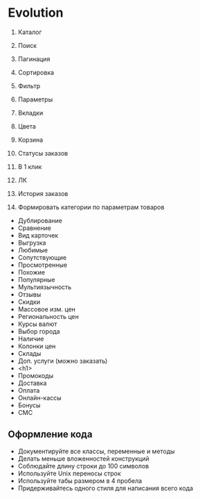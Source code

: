 # Evolution

1. Каталог
2. Поиск
3. Пагинация
4. Сортировка
5. Фильтр
6. Параметры
7. Вкладки
8. Цвета
9. Корзина
10. Статусы заказов
11. В 1 клик
12. ЛК
13. История заказов

14. Формировать категории по параметрам товаров

- Дублирование
- Сравнение
- Вид карточек
- Выгрузка
- Любимые
- Сопутствующие
- Просмотренные
- Похожие
- Популярные
- Мультиязычность
- Отзывы
- Скидки
- Массовое изм. цен
- Региональность цен
- Курсы валют
- Выбор города
- Наличие
- Колонки цен
- Склады
- Доп. услуги (можно заказать)
- \<h1>
- Промокоды
- Доставка
- Оплата
- Онлайн-кассы
- Бонусы
- СМС

## Оформление кода

- Документируйте все классы, переменные и методы
- Делать меньше вложенностей конструкций
- Соблюдайте длину строки до 100 символов
- Используйте Unix переносы строк
- Используйте табы размером в 4 пробела
- Придерживайтесь одного стиля для написания всего кода

